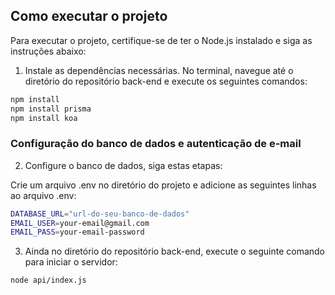 ## Como executar o projeto
Para executar o projeto, certifique-se de ter o Node.js instalado e siga as instruções abaixo:

1. Instale as dependências necessárias. No terminal, navegue até o diretório do repositório back-end e execute os seguintes comandos:
   
```bash
npm install
npm install prisma
npm install koa
```
### Configuração do banco de dados e autenticação de e-mail
2. Configure o banco de dados, siga estas etapas:

Crie um arquivo .env no diretório do projeto e adicione as seguintes linhas ao arquivo .env:
```bash
DATABASE_URL="url-do-seu-banco-de-dados"
EMAIL_USER=your-email@gmail.com
EMAIL_PASS=your-email-password
```
3. Ainda no diretório do repositório back-end, execute o seguinte comando para iniciar o servidor:
```bash
node api/index.js
```
